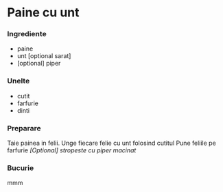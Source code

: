 Paine cu unt
============

### Ingrediente

* paine
* unt [optional sarat]
* [optional] piper

### Unelte

* cutit
* farfurie
* dinti

### Preparare

Taie painea in felii.
Unge fiecare felie cu unt folosind cutitul
Pune feliile pe farfurie
_[Optional] stropeste cu piper macinat_

### Bucurie

mmm